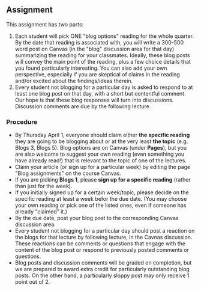 ## Assignment
This assignment has two parts:

1. Each student will pick ONE "blog options" reading for the whole quarter. By the date that reading is associated with, you will write a 300-500 word post on Canvas (in the "blog" discussion area for that day) summarizing the reading for your classmates. Ideally, these blog posts will convey the main point of the reading, plus a few choice details that you found particularly interesting. You can also add your own perspective, especially if you are skeptical of claims in the reading and/or excited about the findings/ideas therein.
1. Every student not blogging for a particular day is asked to respond to at least one blog post on that day, with a short but contentful comment. Our hope is that these blog responses will turn into discussions. Discussion comments are due by the following lecture.


### Procedure
* By Thursday April 1, everyone should claim either **the specific reading** they are going to be blogging about or at the very least **the topic** (e.g. Blogs 3, Blogs 5). Blog options are on Canvas (under **Pages**), but you are also welcome to suggest your own reading (even something you have already read!) that is relevant to the topic of one of the lectures.
* Claim your article (or sign up for a particular week) by editing the page "Blog assignments" on the course Canvas. 
* If you are picking **Blogs 1**, please **sign up for a specific reading** (rather than just for the week).
* If you initially signed up for a certain week/topic, please decide on the specific reading at least a week befor the due date. (You may choose your own reading or pick one of the listed ones, even if someone has already "claimed" it.)
* By the due date, post your blog post to the corresponding Canvas discussion area.
* Every student not blogging for a particular day should post a reaction on the blogs for that lecture by following lecture, in the Cavnas discussion. These reactions can be comments or questions that engage with the content of the blog post or respond to previously posted comments or questions.
* Blog posts and discussion comments will be graded on completion, but we are prepared to award extra credit for particularly outstanding blog posts. On the other hand, a particularly sloppy post may only receive 1 point out of 2.
